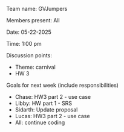 Team name: GVJumpers

Members present: All

Date: 05-22-2025

Time: 1:00 pm

Discussion points:

* Theme: carnival
* HW 3

Goals for next week (include responsibilities)

* Chase: HW3 part 2 - use case
* Libby: HW part 1 - SRS
* Sidarth: Update proposal
* Lucas: HW3 part 2 - use case
* All: continue coding 
